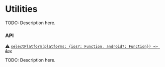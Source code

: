 # Utilities

TODO: Description here.

### API

:warning: [```selectPlatform(platforms: {ios?: Function, android?: Function}) => Any```](./utilities/selectPlatform.md)

TODO: Description here.